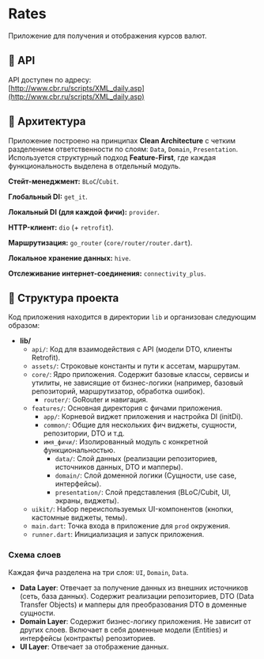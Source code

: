 # Rates

Приложение для получения и отображения курсов валют.

## 🔗 API

API доступен по адресу:  
[http://www.cbr.ru/scripts/XML_daily.asp](http://www.cbr.ru/scripts/XML_daily.asp)

## 🧱 Архитектура

Приложение построено на принципах **Clean Architecture** с четким разделением ответственности по слоям: `Data`, `Domain`, `Presentation`.  
Используется структурный подход **Feature-First**, где каждая функциональность выделена в отдельный модуль.

**Стейт-менеджмент:** `BLoC`/`Cubit`.

**Глобальный DI:** `get_it`.

**Локальный DI (для каждой фичи):** `provider`.

**HTTP-клиент:** `dio` (+ `retrofit`).

**Маршрутизация:** `go_router` (`core/router/router.dart`).

**Локальное хранение данных:** `hive`.

**Отслеживание интернет-соединения:** `connectivity_plus`.

## 📁 Структура проекта

Код приложения находится в директории `lib` и организован следующим образом:

- **lib/**
  - `api/`: Код для взаимодействия с API (модели DTO, клиенты Retrofit).
  - `assets/`: Строковые константы и пути к ассетам, маршрутам.
  - `core/`: Ядро приложения. Содержит базовые классы, сервисы и утилиты, не зависящие от бизнес-логики (например, базовый репозиторий, маршрутизатор, обработка ошибок).
	- `router/`: GoRouter и навигация.
  - `features/`: Основная директория с фичами приложения.
    - `app/`: Корневой виджет приложения и настройка DI (initDi).
    - `common/`: Общие для нескольких фич виджеты, сущности, репозитории, DTO и т.д.
    - `имя_фичи/`: Изолированный модуль с конкретной функциональностью.
      - `data/`: Слой данных (реализации репозиториев, источников данных, DTO и мапперы).
      - `domain/`: Слой доменной логики (Сущности, use case, интерфейсы).
      - `presentation/`: Слой представления (BLoC/Cubit, UI, экраны, виджеты).
  - `uikit/`: Набор переиспользуемых UI-компонентов (кнопки, кастомные виджеты, темы).
  - `main.dart`: Точка входа в приложение для `prod` окружения.
  - `runner.dart`: Инициализация и запуск приложения.

### Схема слоев

Каждая фича разделена на три слоя: `UI`, `Domain`, `Data`.

- **Data Layer**: Отвечает за получение данных из внешних источников (сеть, база данных). Содержит реализации репозиториев, DTO (Data Transfer Objects) и мапперы для преобразования DTO в доменные сущности.
- **Domain Layer**: Содержит бизнес-логику приложения. Не зависит от других слоев. Включает в себя доменные модели (Entities) и интерфейсы (контракты) репозиториев.
- **UI Layer**: Отвечает за отображение данных.